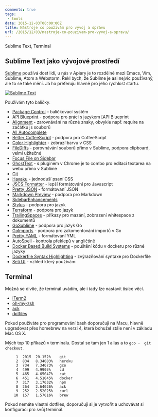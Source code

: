 ```yaml
---
comments: true
tags: 
 - tools
date: 2015-12-03T00:00:00Z
title: Nástroje co používám pro vývoj a správu
url: /2015/12/03/nastroje-co-pouzivam-pro-vyvoj-a-spravu/
---
```


Sublime Text, Terminal

## Sublime Text jako vývojové prostředí

[Sublime](http://www.sublimetext.com/) používá dost lidí, u nás v Apiary je to rozdělné mezi Emacs, Vim, Sublime, Atom a Webstorm. Řekl bych, že Sublime je asi nejvíc používaný, ale to se také mění. Já ho preferuju hlavně pro jeho rychlost startu.

<a href="{{ root_url }}/images/sublime.png"><img class="center" src="{{ root_url }}/images/sublime.png" alt="Sublime Text" /></a>

<!--more-->

Používám tyto balíčky:

- [Package Control](https://packagecontrol.io/) – balíčkovací systém
- [API Blueprint](https://packagecontrol.io/packages/API%20Blueprint) - podpora pro práci s jazykem [API Blueprint
- [Alignment](https://packagecontrol.io/packages/Alignment) - zarovnávání na různé znaky, obvykle např. require na začátku js souborů
- [All Autocomplete](https://packagecontrol.io/packages/All%20Autocomplete)
- [Better CoffeeScript](https://packagecontrol.io/packages/Better%20CoffeeScript) - podpora pro CoffeeScript
- [Color Highlighter](https://packagecontrol.io/packages/Color%20Highlighter) - zobrazí barvu v CSS
- [FileDiffs](https://packagecontrol.io/packages/FileDiffs) - porovnávání souborů přímo v Sublime, podpora clipboard, velmi užitečné
- [Focus File on Sidebar](https://packagecontrol.io/packages/Focus%20File%20on%20Sidebar)
- [GhostText](https://packagecontrol.io/packages/GhostText) - s pluginem v Chrome je to combo pro editaci textarea na webu přímo v Sublime
- [Git](https://packagecontrol.io/packages/Git)
- [Hayaku](https://packagecontrol.io/packages/Hayaku%20-%20tools%20for%20writing%20CSS%20faster) - jednoduší psaní CSS
- [JSCS Formatter](https://packagecontrol.io/packages/JSCS-Formatter) - lepší formátování pro Javascript
- [Pretty JSON](https://packagecontrol.io/packages/Pretty%20JSON) - formátovaní JSON
- [Markdown Preview](https://packagecontrol.io/packages/Markdown%20Preview) - podpora pro Markdown
- [SidebarEnhancements](https://packagecontrol.io/packages/SideBarEnhancements)
- [Stylus](https://packagecontrol.io/packages/Stylus) - podpora pro jazyk
- [Terraform](https://packagecontrol.io/packages/Terraform) - podpora pro jazyk
- [TrailingSpaces](https://packagecontrol.io/packages/TrailingSpaces) - příkazy pro mazání, zobrazení whitespace z dokumentů
- [GoSublime](https://packagecontrol.io/packages/GoSublime) - podpora pro jazyk Go
- [GoImports](https://packagecontrol.io/packages/GoImports) - podpora pro zakomentování importů v Go
- [Pretty YAML](https://packagecontrol.io/packages/Pretty%20YAML) - formátovaní YML
- [AutoSpell](https://packagecontrol.io/packages/AutoSpell) - kontrola překlepů v angličtině
- [Docker Based Build Systems](https://packagecontrol.io/packages/Docker%20Based%20Build%20Systems) - pouštění kódu v dockeru pro různé jazyky
- [Dockerfile Syntax Highlighting](https://packagecontrol.io/packages/Dockerfile%20Syntax%20Highlighting) - zvýrazňování syntaxe pro Dockerfile
- [Seti UI](https://packagecontrol.io/packages/Seti_UI) - vzhled který používám

## Terminal

Možná se divíte, že terminál uvádím, ale i tady lze nastavit tisíce věcí.

- [iTerm2](https://www.iterm2.com/)
- [oh-my-zsh](http://ohmyz.sh/)
- [ack](http://beyondgrep.com/)
- [dotfiles](https://dotfiles.github.io/)

Pokud používáte pro programování bash doporučuji na Macu, hlavně upgradovat přes homebrew na verzi 4, která bohužel stále není v základu Mac OS X.

Mých top 10 příkazů v terminalu. Dostal se tam jen 1 alias a to `gco -  git checkout`.

```
     1  2015  20.152%    git
     2  834   8.34083%   heroku
     3  734   7.34073%   gco
     4  499   4.9905%    cd
     5  465   4.65047%   cat
     6  451   4.51045%   docker
     7  317   3.17032%   npm
     8  264   2.64026%   ack
     9  252   2.52025%   curl
    10  157   1.57016%   brew
```

Pokud nemáte vlastní dotfiles, doporučuji si je vytvořit a uchovávat si konfiguraci pro svůj terminál.



